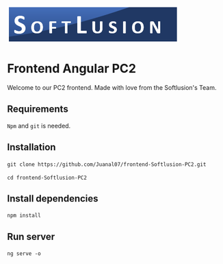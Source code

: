 ![Logo](https://github.com/Juanal07/frontend-Softlusion-PC2/blob/master/src/assets/images/logo.PNG)
# Frontend Angular PC2
Welcome to our PC2 frontend. Made with love from the Softlusion's Team.
## Requirements
```Npm``` and ```git``` is needed.
## Installation
```git clone https://github.com/Juanal07/frontend-Softlusion-PC2.git```

```cd frontend-Softlusion-PC2```
## Install dependencies
```npm install```
## Run server
```ng serve -o```
